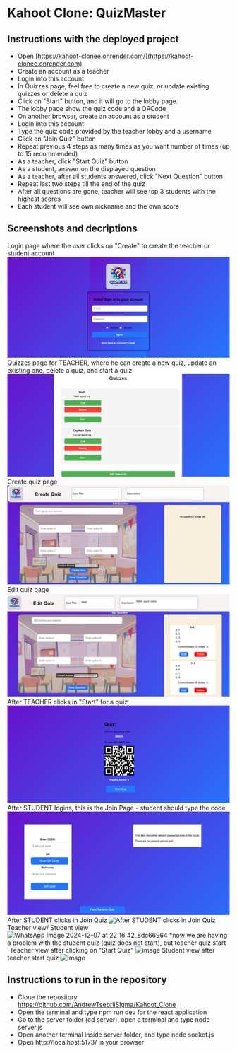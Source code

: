 # Kahoot Clone: QuizMaster

## Instructions with the deployed project
- Open [https://kahoot-clonee.onrender.com/](https://kahoot-clonee.onrender.com)
- Create an account as a teacher
- Login into this account
- In Quizzes page, feel free to create a new quiz, or update existing quizzes or delete a quiz
- Click on "Start" button, and it will go to the lobby page.
- The lobby page show the quiz code and a QRCode
- On another browser, create an account as a student 
- Login into this account
- Type the quiz code provided by the teacher lobby and a username
- Click on "Join Quiz" button
- Repeat previous 4 steps as many times as you want number of times (up to 15 recommended)
- As a teacher, click "Start Quiz" button
- As a student, answer on the displayed question
- As a teacher, after all students answered, click "Next Question" button
- Repeat last two steps till the end of the quiz
- After all questions are gone, teacher will see top 3 students with the highest scores
- Each student will see own nickname and the own score
## Screenshots and decriptions
Login page where the user clicks on "Create" to create the teacher or student account
![Login page where the user clicks on "Create" to create the teacher or student account](image.png)
Quizzes page for TEACHER, where he can create a new quiz, update an existing one, delete a quiz, and start a quiz
![Quizzes page for TEACHER, where he can create a new quiz, update an existing one, delete a quiz, and start a quiz](image-1.png)
Create quiz page
![Create quiz page](image-2.png)
Edit quiz page
![Edit quiz page](image-3.png)
After TEACHER clicks in "Start" for a quiz
![After TEACHER clicks in "Start" for a quiz](image-4.png)
After STUDENT logins, this is the Join Page - student should type the code
![After STUDENT logins, this is the Join Page - student should type the code ](image-5.png)
After STUDENT clicks in Join Quiz
![After STUDENT clicks in Join Quiz](https://github.com/user-attachments/assets/2adb1f4f-4a6b-4ddc-b9bf-9f58ed15cf1e)
Teacher view/ Student view
![WhatsApp Image 2024-12-07 at 22 16 42_8dc66964](https://github.com/user-attachments/assets/118aa446-ec82-4210-9d50-5021b30d63da)
*now we are having a problem with the student quiz (quiz does not start), but teacher quiz start
-Teacher view after clicking on "Start Quiz"
![image](https://github.com/user-attachments/assets/780a72af-e9f2-4404-b612-b4e2e3b72f87)
Student view after teacher start quiz
![image](https://github.com/user-attachments/assets/bbf0a40e-3344-488b-bac9-90d36d592df5)


## Instructions to run in the repository
- Clone the repository https://github.com/AndrewTsebriiSigma/Kahoot_Clone
- Open the terminal and type npm run dev for the react application 
- Go to the server folder (cd server), open a terminal and type node server.js
- Open another terminal inside server folder, and type node socket.js
- Open http://localhost:5173/ in your browser
